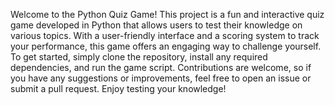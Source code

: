 Welcome to the Python Quiz Game! This project is a fun and interactive quiz game developed in Python that allows users to test their knowledge on various topics. With a user-friendly interface and a scoring system to track your performance, this game offers an engaging way to challenge yourself. To get started, simply clone the repository, install any required dependencies, and run the game script. Contributions are welcome, so if you have any suggestions or improvements, feel free to open an issue or submit a pull request. Enjoy testing your knowledge!
